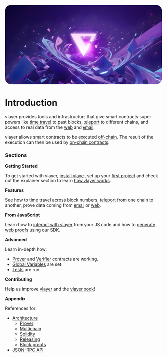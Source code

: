 <img src="images/cover.jpg" style="border-radius: 20px" alt="Trustless verifiable data infrastructure powered by zero-knowledge proofs">

# Introduction

vlayer provides tools and infrastructure that give smart contracts super powers like [time travel](/features/time-travel.html) to past blocks, [teleport](/features/teleport.html) to different chains, and access to real data from the [web](/features/web.html) and [email](/features/email.html).

vlayer allows smart contracts to be executed [off-chain](/advanced/prover.html). The result of the execution can then be used by [on-chain contracts](/advanced/verifier.html).

### Sections
**Getting Started**

To get started with vlayer, [install vlayer](/getting-started/installation.html), set up your [first project](/getting-started/first-steps.html) and check out the explainer section to learn [how vlayer works](/getting-started/how-it-works.html).

**Features**

See how to [time travel](/features/time-travel.html) across block numbers, [teleport](/features/teleport.html) from one chain to another, prove data coming from [email](/features/email.html) or [web](/features/web.html).

**From JavaScript**

Learn how to [interact with vlayer](/javascript/javascript.html) from your JS code and how to [generate web proofs](/javascript/webproofs.html) using our SDK.

**Advanced**

Learn in-depth how:
 * [Prover](/advanced/prover.html) and [Verifier](/advanced/verifier.html) contracts are working.
 * [Global Variables](./advanced/prover-global-variables.md) are set.
 * [Tests](/advanced/tests.html) are run.

**Contributing**

Help us improve [vlayer](/contributing/vlayer.md) and the [vlayer book](/contributing/book.md)!

**Appendix**

References for:
- [Architecture](/appendix/architecture/overview.html)
  - [Prover](/appendix/architecture/prover.html)
  - [Multichain](/appendix/architecture/multi.html)
  - [Solidity](/appendix/architecture/solidity.html)
  - [Releasing](/appendix/architecture/releasing.html)
  - [Block proofs](/appendix/architecture/block_proof.html)
- [JSON-RPC API](/appendix/api.md)
